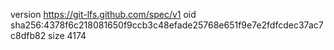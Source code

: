 


version https://git-lfs.github.com/spec/v1
oid sha256:4378f6c218081650f9ccb3c48efade25768e651f9e7e2fdfcdec37ac7c8dfb82
size 4174
